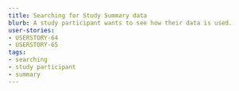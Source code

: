```yaml
---
title: Searching for Study Summary data
blurb: A study participant wants to see how their data is used.
user-stories:
- USERSTORY-64
- USERSTORY-65
tags:
- searching
- study participant
- summary
---
```

